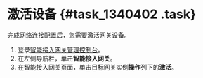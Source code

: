 # 激活设备 {#task_1340402 .task}

完成网络连接配置后，您需要激活网关设备。

1.  登录[智能接入网关管理控制台](https://smartag.console.aliyun.com/)。
2.  在左侧导航栏，单击**智能接入网关**。
3.  在智能接入网关页面，单击目标网关实例**操作**列下的**激活**。

